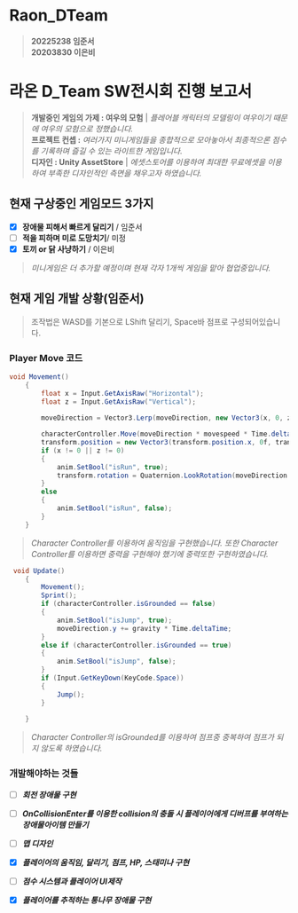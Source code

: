 # Raon_DTeam
> __20225238 임준서__  
> __20203830 이은비__  
# 라온 D_Team SW전시회 진행 보고서
> __개발중인 게임의 가제 : 여우의 모험__ | *플레어블 캐릭터의 모델링이 여우이기 때문에 여우의 모험으로 정했습니다.*     
> __프로젝트 컨셉 :__ *여러가지 미니게임들을 종합적으로 모아놓아서 최종적으론 점수를 기록하며 즐길 수 있는 라이트한 게임입니다.*     
> __디자인 : Unity AssetStore__ | *에셋스토어를 이용하여 최대한 무료에셋을 이용하여 부족한 디자인적인 측면을 채우고자 하였습니다.*    


## 현재 구상중인 게임모드 3가지
* [x] __장애물 피해서 빠르게 달리기__ / 임준서  
* [ ] __적을 피하며 미로 도망치기__/ 미정  
* [x] __토끼 or 닭 사냥하기__ / 이은비  
> *미니게임은 더 추가할 예정이며 현재 각자 1개씩 게임을 맡아 협업중입니다.*

## 현재 게임 개발 상황(임준서)
> 조작법은 WASD를 기본으로 LShift 달리기, Space바 점프로 구성되어있습니다.
### Player Move 코드
```c#
void Movement()
    {
        float x = Input.GetAxisRaw("Horizontal");
        float z = Input.GetAxisRaw("Vertical");        
        
        moveDirection = Vector3.Lerp(moveDirection, new Vector3(x, 0, z), lerpSpeed * Time.deltaTime);

        characterController.Move(moveDirection * movespeed * Time.deltaTime);
        transform.position = new Vector3(transform.position.x, 0f, transform.position.z);
        if (x != 0 || z != 0)
        {
            anim.SetBool("isRun", true);
            transform.rotation = Quaternion.LookRotation(moveDirection.normalized);
        }
        else
        {
            anim.SetBool("isRun", false);
        }
    }
```
> *Character Controller를 이용하여 움직임을 구현했습니다. 또한 Character Controller를 이용하면 중력을 구현해야 했기에 중력또한 구현하였습니다.*
```c# 
 void Update()
    {        
        Movement();
        Sprint();
        if (characterController.isGrounded == false)
        {
            anim.SetBool("isJump", true);
            moveDirection.y += gravity * Time.deltaTime;
        }
        else if (characterController.isGrounded == true) 
        {
            anim.SetBool("isJump", false);
        }
        if (Input.GetKeyDown(KeyCode.Space)) 
        {
            Jump();
        }
        
    }
```
> *Character Controller의 isGrounded를 이용하여 점프중 중복하여 점프가 되지 않도록 하였습니다.*
### 개발해야하는 것들
* [ ] ___회전 장애물 구현___
* [ ] ___OnCollisionEnter를 이용한 collision의 충돌 시 플레이어에게 디버프를 부여하는 장애물아이템 만들기___
* [ ] ___맵 디자인___
* [x] ___플레이어의 움직임, 달리기, 점프, HP, 스태미나 구현___
* [ ] ___점수 시스템과 플레이어 UI제작___
* [x] ___플레이어를 추적하는 통나무 장애물 구현___


